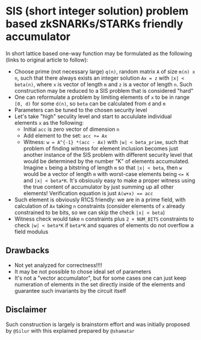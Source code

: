 # SIS (short integer solution) problem based zkSNARKs/STARKs friendly accumulator

In short lattice based one-way function may be formulated as the following (links to original article to follow):

- Choose prime (not necessary large) `q(n)`, random matrix `A` of size `m(n) x n`, such that there always exists an integer solution `Ax = z` with `|x| < beta(n)`, where `x` is vector of length `m` and `z` is a vector of length `n`. Such construction may be reduced to a SIS problem that is considered "hard"
- One can reformulate a problem by limiting elements of `x` to be in range `[0, d)` for some `d(n)`, so `beta` can be calculated from `d` and `m`
- Parameters can be tuned to the chosen security level
- Let's take "high" seculity level and start to accululate individual elements `x` as the following:
  - Initial `acc` is zero vector of dimension `n`
  - Add element to the set: `acc += Ax`
  - Witness: `w = A^{-1} *(acc - Ax)` with `|w| < beta_prime`, such that problem of finding witness for element inclusion becomes just another instance of the SIS problem with different security level that would be determined by the number "K" of elements accumulated. Imagine `x` being a bitstring of length `m` so that `|x| < beta`, then `w` would be a vector of length `m` with worst-case elements being `<= K` and `|x| < beta*K`. It's obsiously easy to make a proper witness using the true content of accumulator by just summing up all other elements! Verification equation is just `A(w+x) == acc`
- Such element is obviously R1CS friendly: we are in a prime field, with calculation of `Ax` taking `n` constraints (consider elements of `x` already constrained to be bits, so we can skip the check `|x| < beta`)
- Witness check would take `n` constraints plus `2 + NUM_BITS` constraints to check `|w| < beta*K` if `beta*K` and squares of elements do not overflow a field modulus

## Drawbacks

- Not yet analyzed for correctness!!!!
- It may be not possible to chose ideal set of parameters
- It's not a "vector accumulator", but for some cases one can just keep numeration of elements in the set directly inside of the elements and guarantee such invariants by the circuit itself

## Disclaimer

Such construction is largely is brainstorm effort and was initially proposed by `@Silur` with this explained prepared by `@shamatar`